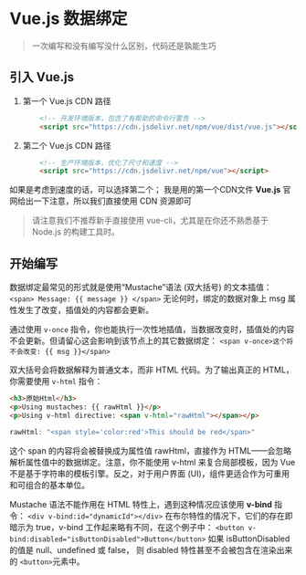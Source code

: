 # Vue.js 数据绑定

> 一次编写和没有编写没什么区别，代码还是孰能生巧


## 引入 Vue.js

1. 第一个 Vue.js CDN 路径

    ```html
        <!-- 开发环境版本，包含了有帮助的命令行警告 -->
        <script src="https://cdn.jsdelivr.net/npm/vue/dist/vue.js"></script>
    ```

2. 第二个 Vue.js CDN 路径

    ```html
        <!-- 生产环境版本，优化了尺寸和速度 -->
        <script src="https://cdn.jsdelivr.net/npm/vue"></script>
    ```

如果是考虑到速度的话，可以选择第二个； 我是用的第一个CDN文件
**Vue.js** 官网给出一下注意，所以我们直接使用 CDN 资源即可
> 请注意我们不推荐新手直接使用 vue-cli，尤其是在你还不熟悉基于 Node.js 的构建工具时。

## 开始编写

数据绑定最常见的形式就是使用“Mustache”语法 (双大括号) 的文本插值：
`<span> Message: {{ message }} </span>`
无论何时，绑定的数据对象上 msg 属性发生了改变，插值处的内容都会更新。

通过使用 `v-once` 指令，你也能执行一次性地插值，当数据改变时，插值处的内容不会更新。但请留心这会影响到该节点上的其它数据绑定：
`<span v-once>这个将不会改变: {{ msg }}</span>`

双大括号会将数据解释为普通文本，而非 HTML 代码。为了输出真正的 HTML，你需要使用 `v-html` 指令：

```html
<h3>原始Html</h3>
<p>Using mustaches: {{ rawHtml }}</p>
<p>Using v-html directive: <span v-html="rawHtml"></span></p>
```

```javascript
rawHtml: "<span style='color:red'>This should be red</span>"
```

这个 span 的内容将会被替换成为属性值 rawHtml，直接作为 HTML——会忽略解析属性值中的数据绑定。注意，你不能使用 v-html 来复合局部模板，因为 Vue 不是基于字符串的模板引擎。反之，对于用户界面 (UI)，组件更适合作为可重用和可组合的基本单位。

Mustache 语法不能作用在 HTML 特性上，遇到这种情况应该使用 **v-bind** 指令：
`<div v-bind:id="dynamicId"></div>`
在布尔特性的情况下，它们的存在即暗示为 true，v-bind 工作起来略有不同，在这个例子中：
`<button v-bind:disabled="isButtonDisabled">Button</button>`
如果 isButtonDisabled 的值是 null、undefined 或 false，
则 disabled 特性甚至不会被包含在渲染出来的 `<button>`元素中。